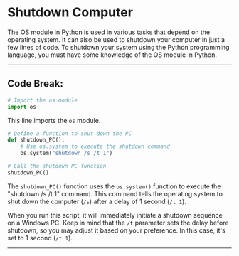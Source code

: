 # Shutdown Computer

The OS module in Python is used in various tasks that depend on the operating system.
It can also be used to shutdown your computer in just a few lines of code.
To shutdown your system using the Python programming language, you must have some knowledge of the OS module in Python.

-----

## Code Break:

```python
# Import the os module
import os
```

This line imports the `os` module.

```python
# Define a function to shut down the PC
def shutdown_PC():
    # Use os.system to execute the shutdown command
    os.system("shutdown /s /t 1")

# Call the shutdown_PC function
shutdown_PC()
```

The `shutdown_PC()` function uses the `os.system()` function to execute the "shutdown /s /t 1" command. This command tells the operating system to shut down the computer (`/s`) after a delay of 1 second (`/t 1`).

When you run this script, it will immediately initiate a shutdown sequence on a Windows PC. Keep in mind that the `/t` parameter sets the delay before shutdown, so you may adjust it based on your preference. In this case, it's set to 1 second (`/t 1`).

-----